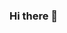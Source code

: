 ### Hi there 👋

<!--
**DiymbaWD/DiymbaWD** is a ✨ _special_ ✨ repository because its `README.md` (this file) appears on your GitHub profile.

Here are some ideas to get you started:

- 🔭 I’m currently working on DevOps project
- 🌱 I’m currently learning DevOps
- 👯 I’m looking to collaborate on DevOps
- 🤔 I’m looking for help with how proerly use apps like Git, Hithub, Jenkins etc
- 💬 Ask me about: Animals
- 📫 How to reach me: diymba@gmail.com
- 😄 Pronouns: Mr
- ⚡ Fun fact: None
-->


